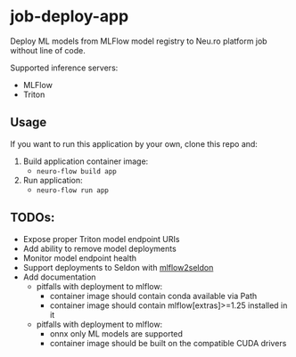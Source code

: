 # job-deploy-app
Deploy ML models from MLFlow model registry to Neu.ro platform job without line of code.

Supported inference servers:
- MLFlow
- Triton

## Usage
If you want to run this application by your own, clone this repo and:
1. Build application container image:
    - `neuro-flow build app`
2. Run application:
    - `neuro-flow run app`

## TODOs:
- Expose proper Triton model endpoint URIs
- Add ability to remove model deployments
- Monitor model endpoint health
- Support deployments to Seldon with [mlflow2seldon](https://github.com/neuro-inc/mlops-k8s-mlflow2seldon)
- Add documentation
    - pitfalls with deployment to mlflow:
        - container image should contain conda available via Path
        - container image should contain mlflow[extras]>=1.25 installed in it
    - pitfalls with deployment to mlflow:
        - onnx only ML models are supported
        - container image should be built on the compatible CUDA drivers
